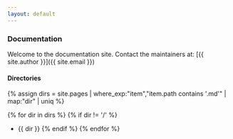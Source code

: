 ```yaml
---
layout: default
---
```


### Documentation

Welcome to the documentation site. Contact the maintainers at: [{{ site.author }}]({{ site.email }})

#### Directories

{% assign dirs = site.pages | where_exp:"item","item.path contains '.md'" | map:"dir" | uniq %}

{% for dir in dirs %}
  {% if dir != '/' %}
  * {{ dir }}
  {% endif %}
{% endfor %}
